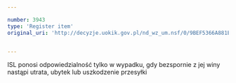 ```yaml
---

number: 3943
type: 'Register item'
original_uri: 'http://decyzje.uokik.gov.pl/nd_wz_um.nsf/0/9BEF5366A881EBB9C1257AB1002D8E95?OpenDocument'


---
```


ISL ponosi odpowiedzialność tylko w wypadku, gdy bezspornie z jej winy nastąpi utrata, ubytek lub uszkodzenie przesyłki

